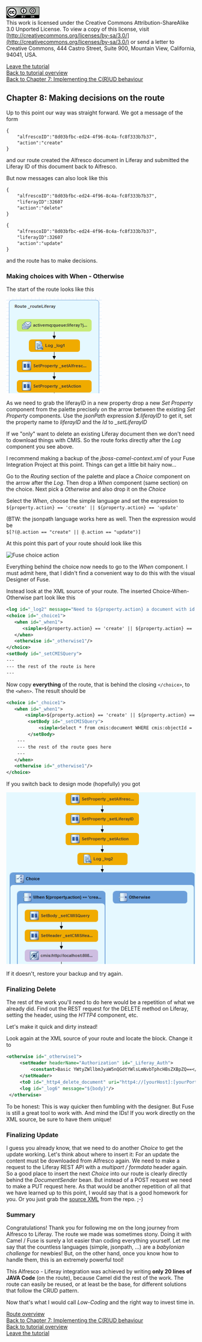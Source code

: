 ![License](img/cc-by-sa-88x31.png)<br>
This work is licensed under the Creative Commons Attribution-ShareAlike 3.0 Unported License. To view a copy of this license, visit [http://creativecommons.org/licenses/by-sa/3.0/](http://creativecommons.org/licenses/by-sa/3.0/) or send a letter to Creative Commons, 444 Castro Street, Suite 900, Mountain View, California, 94041, USA.

[Leave the tutorial](../index.md)<br>
[Back to tutorial overview](index.md)<br>
[Back to Chapter 7: Implementing the C(R)UD behaviour](implement_crud.md)

## Chapter 8: Making decisions on the route
Up to this point our way was straight forward. We got a message of the form
```
{
	"alfrescoID":"8d03bfbc-ed24-4f96-8c4a-fc8f333b7b37",
	"action":"create"
}
```

and our route created the Alfresco document in Liferay and submitted the Liferay ID  of this document back to Alfresco.

But now messages can also look like this
```
{
	"alfrescoID":"8d03bfbc-ed24-4f96-8c4a-fc8f333b7b37",
	"liferayID":32607
	"action":"delete"
}
```
```
{
	"alfrescoID":"8d03bfbc-ed24-4f96-8c4a-fc8f333b7b37",
	"liferayID":32607
	"action":"update"
}
```
and the route has to make decisions.

### Making choices with When - Otherwise
The start of the route looks like this

![The Start of the route](img/start_of_route.png)

As we need to grab the liferayID in a new property drop a new *Set Property* component from the palette precisely on the arrow between the existing *Set Property* components. Use the *jsonPath* expression *$.liferayID* to get it, set the property name to *liferayID* and the *Id* to *_setLiferayID*

If we "only" want to delete an existing Liferay document then we don't need to download things with CMIS. So the route forks directly after the *Log* component you see above.

I recommend making a backup of the *jboss-camel-context.xml* of your Fuse Integration Project at this point. Things can get a little bit hairy now...

Go to the *Routing* section of the palette and place a *Choice* component on the arrow after the *Log*. Then drop a *When* component (same section) on the choice. Next pick a *Otherwise* and also drop it on the *Choice*

Select the *When*, choose the simple language and set the expression to<br>
```${property.action} == 'create' || ${property.action} == 'update'```

(BTW: the jsonpath language works here as well. Then the expression would be<br> 
```$[?(@.action == "create" || @.action == "update")]```

At this point this part of your route should look like this

![Fuse choice action](img/fuse_choice_action.png)

Everything behind the choice now needs to go to the *When* component. I must admit here, that I didn't find a convenient way to do this with the visual Designer of Fuse.

Instead look at the XML source of your route. The inserted Choice-When-Otherwise part look like this

```xml
<log id="_log2" message="Need to ${property.action} a document with id  ${property.alfrescoID}"/>
<choice id="_choice1">
   <when id="_when1">
      <simple>${property.action} == 'create' || ${property.action} == 'update'</simple>
   </when>
   <otherwise id="_otherwise1"/>
</choice>
<setBody id="_setCMISQuery">
---
--- the rest of the route is here
---
```

Now copy **everything** of the route, that is behind the closing ```</choice>```, to the ```<when>```. The result should be

```xml
<choice id="_choice1">
   <when id="_when1">
       <simple>${property.action} == 'create' || ${property.action} == 'update'</simple>
        <setBody id="_setCMISQuery">
            <simple>Select * from cmis:document WHERE cmis:objectId = '${property.alfrescoID}'</simple>
        </setBody>
	--- 
	--- the rest of the route goes here
	---   
   </when>
   <otherwise id="_otherwise1"/>
</choice>
```

If you switch back to design mode (hopefully) you got

![Fuse choice after copy](img/fuse_choice_after_copy.png)

If it doesn't, restore your backup and try again.

### Finalizing Delete
The rest of the work you'll need to do here would be a repetition of what we already did. Find out the REST request for the DELETE method on Liferay, setting the header, using the *HTTP4* component, etc.

Let's make it quick and dirty instead!

Look again at the XML source of your route and locate the *<otherwise id="_otherwise1"/>* block.
Change it to
```xml
<otherwise id="_otherwise1">
     <setHeader headerName="Authorization" id="_Liferay_Auth">
         <constant>Basic YWtyZWllbmJyaW5nQGdtYWlsLmNvbTphcHBsZXBpZQ==</constant>
     </setHeader>
     <toD id="_http4_delete_document" uri="http4://[yourHost]:[yourPort]/o/headless-delivery/v1.0/documents/${property.liferayID}?httpMethod=DELETE"/>
     <log id="_log6" message="${body}"/>
 </otherwise>
```

To be honest: This is way quicker then fumbling with the designer. But Fuse is still a great tool to work with. And mind the IDs! If you work directly on the XML source, be sure to have them unique!

### Finalizing Update
I guess you already know, that we need to do another *Choice* to get the update working. 
Let's think about where to insert it: For an update the content must be downloaded from Alfresco again. We need to make a request to the Liferay REST API with a *multipart / formdata* header again.  
So a good place to insert the next *Choice* into our route is clearly directly behind the *DocumentSender* bean. But instead of a POST request we need to make a PUT request here.
As that would be another repetition of all that we have learned up to this point, I would say that is a good homework for you. Or you just grab the [source XML](source/fuse/jboss-camel-context.xml) from the repo. ;-)

### Summary
Congratulations! Thank you for following me on the long journey from Alfresco to Liferay. The route we made was sometimes stony. Doing it with Camel / Fuse is surely a lot easier than coding everything yourself. 
Let me say that the countless languages (simple, jsonpath, ...) are a *babylonian challenge* for newbies! But, on the other hand, once you know how to handle them, this is an extremely powerful tool!

This Alfresco - Liferay integration was achieved by writing **only 20 lines of JAVA Code** (on the route), because Camel did the rest of the work. The route can easily be reused, or at least be the base, for different solutions that follow the CRUD pattern.

Now that's what I would call *Low-Coding* and the right way to invest time in.


[Route overview](route_overview.md)<br>
[Back to Chapter 7: Implementing the C(R)UD behaviour](prepare_crud.md)<br>
[Back to tutorial overview](index.md)<br>
[Leave the tutorial](../index.md)
